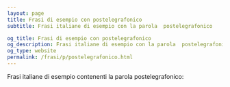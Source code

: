 ```yaml
---
layout: page
title: Frasi di esempio con postelegrafonico 
subtitle: Frasi italiane di esempio con la parola  postelegrafonico

og_title: Frasi di esempio con postelegrafonico 
og_description: Frasi italiane di esempio con la parola  postelegrafonico
og_type: website
permalink: /frasi/p/postelegrafonico.html
---
```


Frasi italiane di esempio contenenti la parola postelegrafonico:


